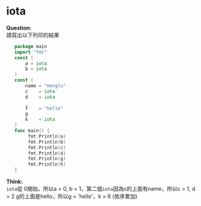 # iota

**Question:**  
請寫出以下列印的結果

```go
   package main
   import "fmt"
   const (
       a = iota
       b = iota
   )
   const (
       name = "menglu"
       c    = iota
       d    = iota
       _ 
       f    = "hello"
       g
       k    = iota
   )
   func main() {
        fmt.Println(a)
        fmt.Println(b)
        fmt.Println(c)
        fmt.Println(d)
        fmt.Println(g)
        fmt.Println(h)
   }
```

**Think:**  
`iota`從 0開始，所以a = 0, b = 1，第二個`iota`因為c的上面有name，所以c = 1, d = 2
g的上面是hello，所以g = 'hello'，k = 6 (依序累加)

